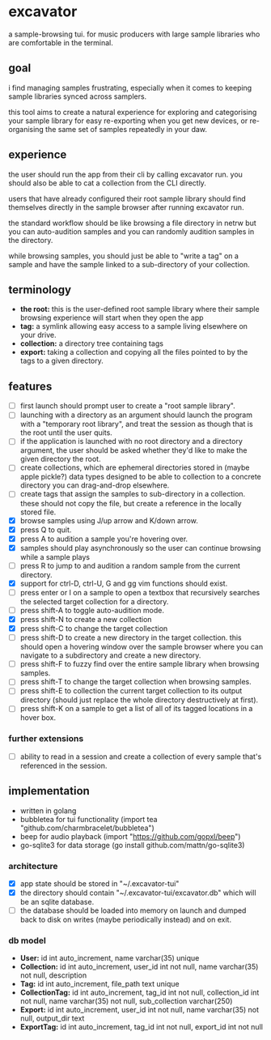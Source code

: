 # excavator
a sample-browsing tui. for music producers with large sample libraries who are comfortable in the terminal.

## goal
i find managing samples frustrating, especially when it comes to keeping sample libraries synced across samplers.

this tool aims to create a natural experience for exploring and categorising your sample library for easy re-exporting when you get new devices, or re-organising the same set of samples repeatedly in your daw.

## experience
the user should run the app from their cli by calling excavator run. you should also be able to cat a collection from the CLI directly.

users that have already configured their root sample library should find themselves directly in the sample browser after running excavator run.

the standard workflow should be like browsing a file directory in netrw but you can auto-audition samples and you can randomly audition samples in the directory.

while browsing samples, you should just be able to "write a tag" on a sample and have the sample linked to a sub-directory of your collection.

## terminology
- **the root:** this is the user-defined root sample library where their sample browsing experience will start when they open the app
- **tag:** a symlink allowing easy access to a sample living elsewhere on your drive.
- **collection:** a directory tree containing tags
- **export:** taking a collection and copying all the files pointed to by the tags to a given directory.

## features
- [ ] first launch should prompt user to create a "root sample library".
- [ ] launching with a directory as an argument should launch the program with a "temporary root library", and treat the session as though that is the root until the user quits.
- [ ] if the application is launched with no root directory and a directory argument, the user should be asked whether they'd like to make the given directory the root.
- [ ] create collections, which are ephemeral directories stored in (maybe apple pickle?) data types designed to be able to collection to a concrete directory you can drag-and-drop elsewhere.
- [ ] create tags that assign the samples to sub-directory in a collection. these should not copy the file, but create a reference in the locally stored file.
- [x] browse samples using J/up arrow and K/down arrow.
- [x] press Q to quit.
- [x] press A to audition a sample you're hovering over.
- [x] samples should play asynchronously so the user can continue browsing while a sample plays
- [ ] press R to jump to and audition a random sample from the current directory.
- [x] support for ctrl-D, ctrl-U, G and gg vim functions should exist.
- [ ] press enter or I on a sample to open a textbox that recursively searches the selected target collection for a directory.
- [ ] press shift-A to toggle auto-audition mode.
- [x] press shift-N to create a new collection
- [x] press shift-C to change the target collection
- [ ] press shift-D to create a new directory in the target collection. this should open a hovering window over the sample browser where you can navigate to a subdirectory and create a new directory.
- [ ] press shift-F to fuzzy find over the entire sample library when browsing samples.
- [ ] press shift-T to change the target collection when browsing samples.
- [ ] press shift-E to collection the current target collection to its output directory (should just replace the whole directory destructively at first).
- [ ] press shift-K on a sample to get a list of all of its tagged locations in a hover box.

### further extensions
- [ ] ability to read in a session and create a collection of every sample that's referenced in the session.

## implementation
- written in golang
- bubbletea for tui functionality (import tea "github.com/charmbracelet/bubbletea")
- beep for audio playback (import "https://github.com/gopxl/beep")
- go-sqlite3 for data storage (go install github.com/mattn/go-sqlite3)

### architecture
- [x] app state should be stored in "~/.excavator-tui"
- [x] the directory should contain "~/.excavator-tui/excavator.db" which will be an sqlite database.
- [ ] the database should be loaded into memory on launch and dumped back to disk on writes (maybe periodically instead) and on exit.

### db model
- **User:** id int auto_increment, name varchar(35) unique
- **Collection:** id int auto_increment, user_id int not null, name varchar(35) not null, description
- **Tag:** id int auto_increment, file_path text unique
- **CollectionTag:** id int auto_increment, tag_id int not null, collection_id int not null, name varchar(35) not null, sub_collection varchar(250)
- **Export:** id int auto_increment, user_id int not null, name varchar(35) not null, output_dir text
- **ExportTag:** id int auto_increment, tag_id int not null, export_id int not null

